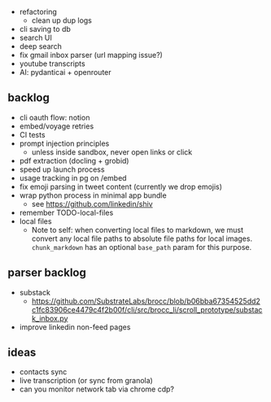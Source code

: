 - refactoring
  - clean up dup logs
- cli saving to db
- search UI
- deep search
- fix gmail inbox parser (url mapping issue?)
- youtube transcripts
- AI: pydanticai + openrouter

## backlog

- cli oauth flow: notion
- embed/voyage retries
- CI tests
- prompt injection principles
  - unless inside sandbox, never open links or click
- pdf extraction (docling + grobid)
- speed up launch process
- usage tracking in pg on /embed
- fix emoji parsing in tweet content (currently we drop emojis)
- wrap python process in minimal app bundle
  - see https://github.com/linkedin/shiv
- remember TODO-local-files
- local files
  - Note to self: when converting local files to markdown, we must convert any local file paths to absolute file paths for local images. `chunk_markdown` has an optional `base_path` param for this purpose.

## parser backlog

- substack
  - https://github.com/SubstrateLabs/brocc/blob/b06bba67354525dd2c1fc83906ce4479c4f2b00f/cli/src/brocc_li/scroll_prototype/substack_inbox.py
- improve linkedin non-feed pages

## ideas

- contacts sync
- live transcription (or sync from granola)
- can you monitor network tab via chrome cdp?

